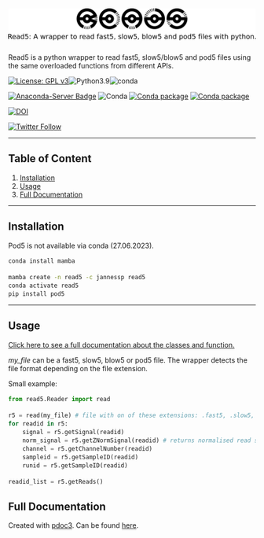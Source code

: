 # ![Alt text](figures/logo.png)

Read5 is a python wrapper to read fast5, slow5/blow5 and pod5 files using the same overloaded functions from different APIs.

[![License: GPL v3](https://img.shields.io/badge/License-GPL%20v3-teal.svg)](https://www.gnu.org/licenses/gpl-3.0)![Python3.9](https://img.shields.io/badge/Language-Python_3.9-darkred.svg)![conda](https://img.shields.io/badge/Uses-conda-green.svg)

[![Anaconda-Server Badge](https://anaconda.org/jannessp/read5/badges/version.svg)](https://anaconda.org/jannessp/read5) ![Conda](https://img.shields.io/conda/dn/jannessp/read5)
[![Conda package](https://anaconda.org/jannessp/read5/badges/latest_release_date.svg)](https://anaconda.org/jannessp/read5) [![Conda package](https://anaconda.org/jannessp/read5/badges/platforms.svg)](https://anaconda.org/jannessp/read5)

[![DOI](https://zenodo.org/badge/633012569.svg)](https://zenodo.org/record/7908114)

[![Twitter Follow](https://img.shields.io/twitter/follow/Ja_Spangenberg)](https://twitter.com/Ja_Spangenberg)
___
## Table of Content
1.  [Installation](#installation)
2.  [Usage](#usage)
3.  [Full Documentation](https://jannessp.github.io/read5.github.io/)
___
## Installation

Pod5 is not available via conda (27.06.2023).

```bash
conda install mamba

mamba create -n read5 -c jannessp read5
conda activate read5
pip install pod5
```
___
## Usage

[Click here to see a full documentation about the classes and function.](https://jannessp.github.io/read5.github.io/)

*my_file* can be a fast5, slow5, blow5 or pod5 file. The wrapper detects the file format depending on the file extension.

Small example:

```python
from read5.Reader import read

r5 = read(my_file) # file with on of these extensions: .fast5, .slow5, .blow5, .pod5
for readid in r5:
    signal = r5.getSignal(readid)
    norm_signal = r5.getZNormSignal(readid) # returns normalised read signal: norm_signal = (signal - median(signal)) / mad(signal)
    channel = r5.getChannelNumber(readid)
    sampleid = r5.getSampleID(readid)
    runid = r5.getSampleID(readid)

readid_list = r5.getReads()
```

## Full Documentation
Created with [pdoc3](https://pdoc3.github.io/pdoc/).
Can be found [here](https://jannessp.github.io/read5.github.io/).
